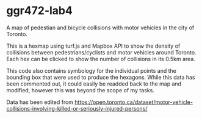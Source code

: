 # ggr472-lab4
 A map of pedestian and bicycle collisions with motor vehicles in the city of Toronto.

This is a hexmap using turf.js and Mapbox API to show the density of collisions between pedestrians/cyclists and motor vehicles around Toronto. Each hex can be clicked to show the number of collisions in its 0.5km area. 

This code also contains symbology for the individual points and the bounding box that were used to produce the hexagons. While this data has been commented out, it could easily be readded back to the map and modified, however this was beyond the scope of my tasks.

Data has been edited from https://open.toronto.ca/dataset/motor-vehicle-collisions-involving-killed-or-seriously-injured-persons/